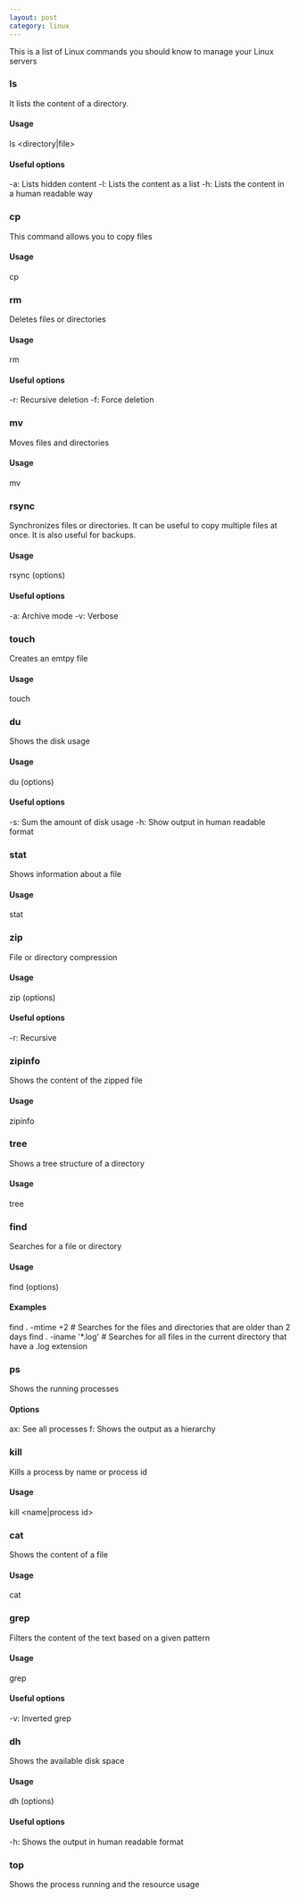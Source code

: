```yaml
---
layout: post
category: linux
---
```


This is a list of Linux commands you should know to manage your Linux servers

### ls

It lists the content of a directory.

#### Usage

ls <directory|file>

#### Useful options

-a: Lists hidden content
-l: Lists the content as a list
-h: Lists the content in a human readable way

### cp 

This command allows you to copy files

#### Usage

cp <file to copy> <destination>

### rm

Deletes files or directories

#### Usage

rm <file to delete>

#### Useful options

-r: Recursive deletion
-f: Force deletion

### mv

Moves files and directories

#### Usage

mv <file or directory to move> <destination>

### rsync

Synchronizes files or directories. It can be useful to copy multiple files at once. It is also useful for backups.

#### Usage

rsync (options) <source> <destination>

#### Useful options

-a: Archive mode
-v: Verbose

### touch

Creates an emtpy file

#### Usage

touch <name of file>

### du

Shows the disk usage

#### Usage

du (options) <directory>

#### Useful options

-s: Sum the amount of disk usage
-h: Show output in human readable format

### stat

Shows information about a file

#### Usage

stat <file>

### zip

File or directory compression

#### Usage

zip (options) <file of the compressed file> <file or directory to compress>

#### Useful options

-r: Recursive

### zipinfo

Shows the content of the zipped file

#### Usage

zipinfo <file>

### tree

Shows a tree structure of a directory

#### Usage

tree <directory>

### find

Searches for a file or directory

#### Usage

find <directory where we want to find> (options)

#### Examples

find . -mtime +2 # Searches for the files and directories that are older than 2 days
find . -iname '*.log' # Searches for all files in the current directory that have a .log extension

### ps 

Shows the running processes

#### Options

ax: See all processes
f: Shows the output as a hierarchy

### kill

Kills a process by name or process id

#### Usage

kill <name|process id> 

### cat 

Shows the content of a file

#### Usage

cat <file>

### grep

Filters the content of the text based on a given pattern

#### Usage

grep <pattern> <file>

#### Useful options

-v: Inverted grep

### dh

Shows the available disk space

#### Usage

dh (options) <directory>

#### Useful options

-h: Shows the output in human readable format

### top

Shows the process running and the resource usage
